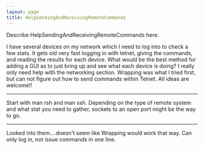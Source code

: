 ```yaml
---
layout: page
title: HelpSendingAndReceivingRemoteCommands
---
```


Describe HelpSendingAndReceivingRemoteCommands here.

I have several devices on my network which I need to log into to check a few stats.  It gets old very fast logging in with telnet, giving the commands, and reading the results for each device.  What would be the best method for adding a GUI as to just bring up and see what each device is doing?  I really only need help with the networking section.  Wrapping was what I tried first, but can not figure out how to send commands within Telnet.  All ideas are welcome!!


----
Start with man rsh and man ssh.
Depending on the type of remote system and what stat you need to gather, sockets to an open port might be the way to go.

----
Looked into them....doesn't seem like Wrapping would work that way.  Can only log in, not issue commands in one line.

